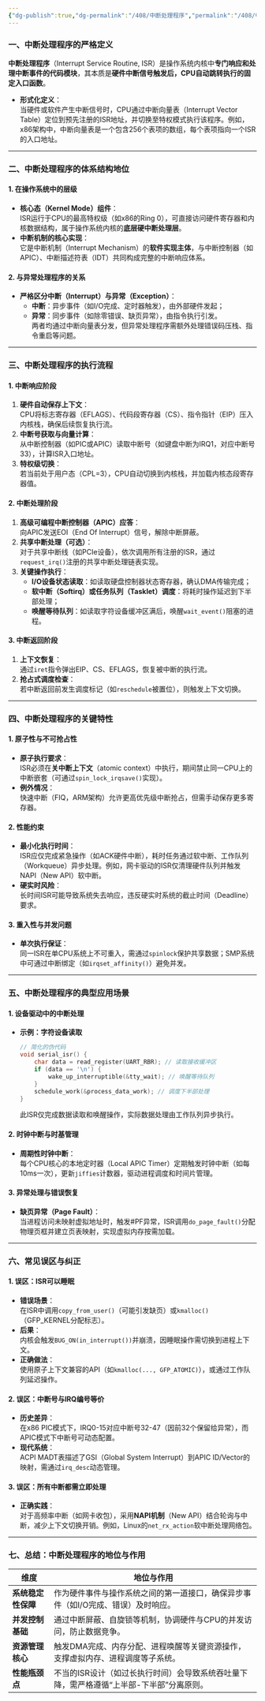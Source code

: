 ```yaml
---
{"dg-publish":true,"dg-permalink":"/408/中断处理程序","permalink":"/408/中断处理程序/"}
---
```



### 一、中断处理程序的严格定义
**中断处理程序**（Interrupt Service Routine, ISR）是操作系统内核中**专门响应和处理中断事件的代码模块**，其本质是**硬件中断信号触发后，CPU自动跳转执行的固定入口函数**。  
- **形式化定义**：  
  当硬件或软件产生中断信号时，CPU通过中断向量表（Interrupt Vector Table）定位到预先注册的ISR地址，并切换至特权模式执行该程序。例如，x86架构中，中断向量表是一个包含256个表项的数组，每个表项指向一个ISR的入口地址。

---



### 二、中断处理程序的体系结构地位

#### 1. **在操作系统中的层级**
- **核心态（Kernel Mode）组件**：  
  ISR运行于CPU的最高特权级（如x86的Ring 0），可直接访问硬件寄存器和内核数据结构，属于操作系统内核的**底层硬中断处理层**。
- **中断机制的核心实现**：  
  它是中断机制（Interrupt Mechanism）的**软件实现主体**，与中断控制器（如APIC）、中断描述符表（IDT）共同构成完整的中断响应体系。


#### 2. **与异常处理程序的关系**
- **严格区分中断（Interrupt）与异常（Exception）**：  
  - **中断**：异步事件（如I/O完成、定时器触发），由外部硬件发起；  
  - **异常**：同步事件（如除零错误、缺页异常），由指令执行引发。  
  两者均通过中断向量表分发，但异常处理程序需额外处理错误码压栈、指令重启等问题。

---



### 三、中断处理程序的执行流程

#### 1. **中断响应阶段**
1. **硬件自动保存上下文**：  
   CPU将标志寄存器（EFLAGS）、代码段寄存器（CS）、指令指针（EIP）压入内核栈，确保后续恢复执行流。
2. **中断号获取与向量计算**：  
   从中断控制器（如PIC或APIC）读取中断号（如键盘中断为IRQ1，对应中断号33），计算ISR入口地址。
3. **特权级切换**：  
   若当前处于用户态（CPL=3），CPU自动切换到内核栈，并加载内核态段寄存器值。


#### 2. **中断处理阶段**
1. **高级可编程中断控制器（APIC）应答**：  
   向APIC发送EOI（End Of Interrupt）信号，解除中断屏蔽。
2. **共享中断处理（可选）**：  
   对于共享中断线（如PCIe设备），依次调用所有注册的ISR，通过`request_irq()`注册的共享中断处理链表实现。
3. **关键操作执行**：  
   - **I/O设备状态读取**：如读取硬盘控制器状态寄存器，确认DMA传输完成；
   - **软中断（Softirq）或任务队列（Tasklet）调度**：将耗时操作延迟到下半部处理；
   - **唤醒等待队列**：如读取字符设备缓冲区满后，唤醒`wait_event()`阻塞的进程。


#### 3. **中断返回阶段**
1. **上下文恢复**：  
   通过`iret`指令弹出EIP、CS、EFLAGS，恢复被中断的执行流。
2. **抢占式调度检查**：  
   若中断返回前发生调度标记（如`reschedule`被置位），则触发上下文切换。

---



### 四、中断处理程序的关键特性

#### 1. **原子性与不可抢占性**
- **原子执行要求**：  
  ISR必须在**关中断上下文**（atomic context）中执行，期间禁止同一CPU上的中断嵌套（可通过`spin_lock_irqsave()`实现）。
- **例外情况**：  
  快速中断（FIQ，ARM架构）允许更高优先级中断抢占，但需手动保存更多寄存器。


#### 2. **性能约束**
- **最小化执行时间**：  
  ISR应仅完成紧急操作（如ACK硬件中断），耗时任务通过软中断、工作队列（Workqueue）异步处理。例如，网卡驱动的ISR仅清理硬件队列并触发NAPI（New API）软中断。
- **硬实时风险**：  
  长时间ISR可能导致系统失去响应，违反硬实时系统的截止时间（Deadline）要求。


#### 3. **重入性与并发问题**
- **单次执行保证**：  
  同一ISR在单CPU系统上不可重入，需通过`spinlock`保护共享数据；SMP系统中可通过中断绑定（如`irqset_affinity()`）避免并发。

---



### 五、中断处理程序的典型应用场景

#### 1. **设备驱动中的中断处理**
- **示例：字符设备读取**  
  ```c
  // 简化的伪代码
  void serial_isr() {
      char data = read_register(UART_RBR); // 读取接收缓冲区
      if (data == '\n') {
          wake_up_interruptible(&tty_wait); // 唤醒等待队列
      }
      schedule_work(&process_data_work); // 调度下半部处理
  }
  ```
  此ISR仅完成数据读取和唤醒操作，实际数据处理由工作队列异步执行。


#### 2. **时钟中断与时基管理**
- **周期性时钟中断**：  
  每个CPU核心的本地定时器（Local APIC Timer）定期触发时钟中断（如每10ms一次），更新`jiffies`计数器，驱动进程调度和时间片管理。


#### 3. **异常处理与错误恢复**
- **缺页异常（Page Fault）**：  
  当进程访问未映射虚拟地址时，触发#PF异常，ISR调用`do_page_fault()`分配物理页框并建立页表映射，实现虚拟内存按需加载。

---



### 六、常见误区与纠正

#### 1. **误区：ISR可以睡眠**
- **错误场景**：  
  在ISR中调用`copy_from_user()`（可能引发缺页）或`kmalloc()`（GFP_KERNEL分配标志）。
- **后果**：  
  内核会触发`BUG_ON(in_interrupt())`并崩溃，因睡眠操作需切换到进程上下文。
- **正确做法**：  
  使用原子上下文兼容的API（如`kmalloc(..., GFP_ATOMIC)`），或通过工作队列延迟操作。


#### 2. **误区：中断号与IRQ编号等价**
- **历史差异**：  
  在x86 PIC模式下，IRQ0-15对应中断号32-47（因前32个保留给异常），而APIC模式下中断号可动态配置。
- **现代系统**：  
  ACPI MADT表描述了GSI（Global System Interrupt）到APIC ID/Vector的映射，需通过`irq_desc`动态管理。


#### 3. **误区：所有中断都需立即处理**
- **正确实践**：  
  对于高频率中断（如网卡收包），采用**NAPI机制**（New API）结合轮询与中断，减少上下文切换开销。例如，Linux的`net_rx_action`软中断处理网络包。

---



### 七、总结：中断处理程序的地位与作用
| 维度               | 地位与作用                                                                 |
|--------------------|----------------------------------------------------------------------------|
| **系统稳定性保障** | 作为硬件事件与操作系统之间的第一道接口，确保异步事件（如I/O完成、错误）及时响应。 |
| **并发控制基础**   | 通过中断屏蔽、自旋锁等机制，协调硬件与CPU的并发访问，防止数据竞争。           |
| **资源管理核心**   | 触发DMA完成、内存分配、进程唤醒等关键资源操作，支撑虚拟内存、进程调度等子系统。 |
| **性能瓶颈点**     | 不当的ISR设计（如过长执行时间）会导致系统吞吐量下降，需严格遵循“上半部-下半部”分离原则。 |
